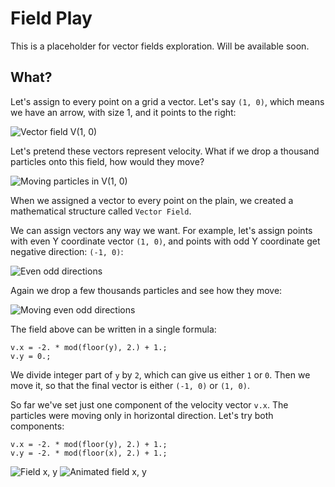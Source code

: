 # Field Play

This is a placeholder for vector fields exploration. Will be available soon.

## What?

Let's assign to every point on a grid a vector. Let's say `(1, 0)`, which means
we have an arrow, with size 1, and it points to the right:

![Vector field V(1, 0)](https://github.com/anvaka/fieldplay/wiki/images/field_1_0.png)

Let's pretend these vectors represent velocity. What if we drop a thousand particles onto 
this field, how would they move?

![Moving particles in V(1, 0)](https://github.com/anvaka/fieldplay/wiki/images/field_1_0_move.gif)

When we assigned a vector to every point on the plain, we created a mathematical structure
called `Vector Field`.

We can assign vectors any way we want. For example, let's assign points with even Y coordinate vector
`(1, 0)`, and points with odd Y coordinate get negative direction: `(-1, 0)`:

![Even odd directions](https://github.com/anvaka/fieldplay/wiki/images/field_even_odd.png)

Again we drop a few thousands particles and see how they move:

![Moving even odd directions](https://github.com/anvaka/fieldplay/wiki/images/field_even_odd_move.gif)

The field above can be written in a single formula:

```
v.x = -2. * mod(floor(y), 2.) + 1.;
v.y = 0.;
```

We divide integer part of `y` by `2`, which can give us either `1` or `0`.
Then we move it, so that the final vector is either `(-1, 0)` or `(1, 0)`. 

So far we've set just one component of the velocity vector `v.x`. The particles
were moving only in horizontal direction. Let's try both components:

```
v.x = -2. * mod(floor(y), 2.) + 1.;
v.y = -2. * mod(floor(x), 2.) + 1.;
```

![Field x, y](https://github.com/anvaka/fieldplay/wiki/images/field_xy.png)
![Animated field x, y](https://github.com/anvaka/fieldplay/wiki/images/field_xy_small.gif)